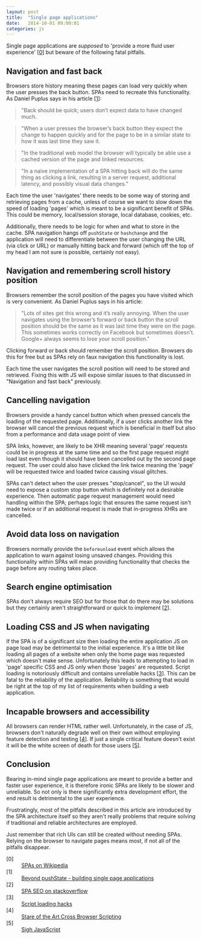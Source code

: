 ```yaml
---
layout: post
title:  "Single page applications"
date:   2014-10-01 09:00:01
categories: js
---
```


Single page applications are *supposed* to 'provide a more fluid user experience' [[0](#ref0)] but beware of the following fatal pitfalls.

## Navigation and fast back

Browsers store history meaning these pages can load very quickly when the user presses the back button. SPAs need to recreate this functionality. As Daniel Puplus says in his article [[1](#ref1)]:

> "Back should be quick; users don’t expect data to have changed much.

> "When a user presses the browser’s back button they expect the change to happen quickly and for the page to be in a similar state to how it was last time they saw it.

> "In the traditional web model the browser will typically be able use a cached version of the page and linked resources.

> "In a naive implementation of a SPA hitting back will do the same thing as clicking a link, resulting in a server request, additional latency, and possibly visual data changes."

Each time the user 'navigates' there needs to be some way of storing and retrieving pages from a cache, unless of course we want to slow down the speed of loading 'pages' which is meant to be a significant benefit of SPAs. This could be memory, local/session storage, local database, cookies, etc.

Additionally, there needs to be logic for when and what to store in the cache. SPA navigation hangs off `pushState` or `hashchange` and the application will need to differentiate between the user changing the URL (via click or URL) or manually hitting back and forward (which off the top of my head I am not sure is possible, certainly not easy).

## Navigation and remembering scroll history position

Browsers remember the scroll position of the pages you have visited which is very convenient. As Daniel Puplus says in his article:

> "Lots of sites get this wrong and it’s really annoying. When the user navigates using the browser’s forward or back button the scroll position should be the same as it was last time they were on the page. This sometimes works correctly on Facebook but sometimes doesn’t. Google+ always seems to lose your scroll position."

Clicking forward or back should remember the scroll position. Browsers do this for free but as SPAs rely on faux navigation this functionality is lost.

Each time the user navigates the scroll position will need to be stored and retrieved. Fixing this with JS will expose similar issues to that discussed in "Navigation and fast back" previously.

## Cancelling navigation

Browsers provide a handy cancel button which when pressed cancels the loading of the requested page. Additionally, if a user clicks another link the browser will cancel the previous request which is beneficial in itself but also from a performance and data usage point of view.

SPA links, however, are likely to be XHR meaning several 'page' requests could be in progress at the same time and so the first page request might load last even though it should have been cancelled out by the second page request. The user could also have clicked the link twice meaning the 'page' will be requested twice and loaded twice causing visual glitches.

SPAs can't detect when the user presses "stop/cancel", so the UI would need to expose a custom stop button which is definitely not a desirable experience. Then automatic page request management would need handling within the SPA; perhaps logic that ensures the same request isn't made twice or if an additional request is made that in-progress XHRs are cancelled.

## Avoid data loss on navigation

Browsers normally provide the `beforeunload` event which allows the application to warn against losing unsaved changes. Providing this functionality within SPAs will mean providing functionality that checks the page before any routing takes place.

## Search engine optimisation

SPAs don't always require SEO but for those that do there may be solutions but they certainly aren't straightforward or quick to implement [[2](#ref2)].

## Loading CSS and JS when navigating

If the SPA is of a significant size then loading the entire application JS on page load may be detrimental to the initial experience. It's a little bit like loading all pages of a website when only the home page was requested which doesn't make sense. Unfortunately this leads to attempting to load in 'page' specific CSS and JS only when those 'pages' are requested. Script loading is notoriously difficult and contains unreliable hacks [[3](#ref3)]. This can be fatal to the reliability of the application. Reliability is something that would be right at the top of my list of requirements when building a web application.

## Incapable browsers and accessibility

All browsers can render HTML rather well. Unfortunately, in the case of JS, browsers don't naturally degrade well on their own without employing feature detection and testing [[4](#ref4)]. If just a single critical feature doesn't exist it will be the white screen of death for those users [[5](#ref5)].

## Conclusion

Bearing in-mind single page applications are meant to provide a better and faster user experience, it is therefore ironic SPAs are likely to be slower and unreliable. So not only is there significantly extra development effort, the end result is detrimental to the user experience.

Frustratingly, most of the pitfalls described in this article are introduced by the SPA architecture itself so they aren't really problems that require solving if traditional and reliable architectures are employed.

Just remember that rich UIs can still be created without needing SPAs. Relying on the browser to navigate pages means most, if not all of the pitfalls disappear.

<dl>
	<dt><a name="ref0"></a>[0]</dt>
	<dd><a href="http://en.wikipedia.org/wiki/Single-page_application">SPAs on Wikipedia</a></dd>
	<dt><a name="ref1"></a>[1]</dt>
    <dd><a href="https://medium.com/joys-of-javascript/4353246f4480">Beyond pushState - building single page applications</a></dd>
	<dt><a name="ref2"></a>[2]</dt>
	<dd><a href="http://stackoverflow.com/questions/7549306/single-page-js-websites-and-seo">SPA SEO on stackoverflow</a></dd>
	<dt><a name="ref3"></a>[3]</dt>
	<dd><a href="http://blog.getify.com/labjs-script-loading-the-way-it-should-be/">Script loading hacks</a></dd>
	<dt><a name="ref4"></a>[4]</dt>
	<dd><a href="http://peter.michaux.ca/articles/feature-detection-state-of-the-art-browser-scripting">Stare of the Art Cross Browser Scripting</a></dd>
    <dt><a name="ref5"></a>[5]</dt>
    <dd><a href="http://sighjavascript.tumblr.com/">Sigh JavaScript</a></dd>
</dl>
